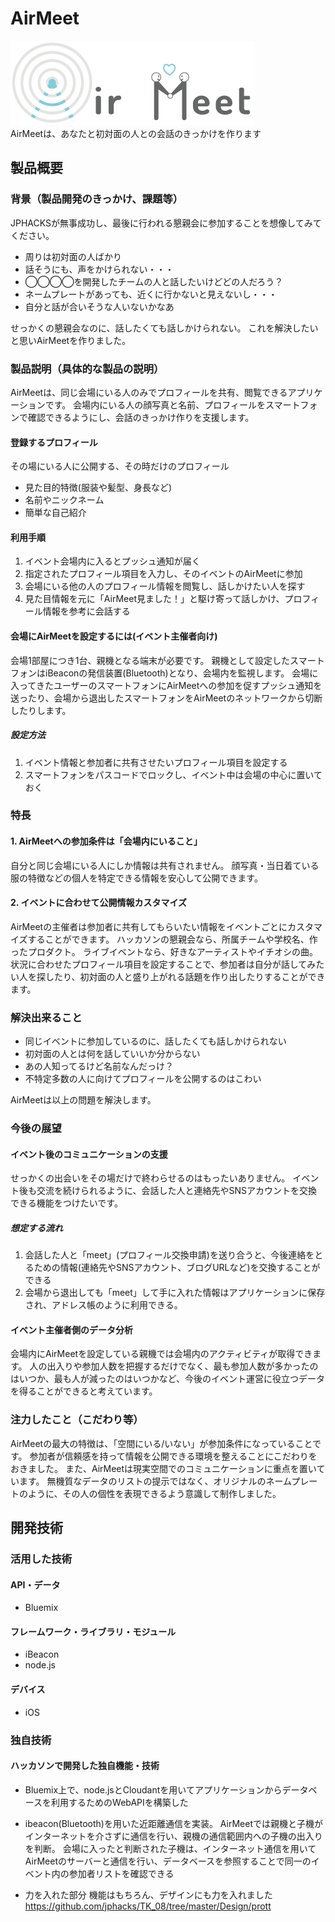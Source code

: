 # AirMeet
![screen_main](https://github.com/jphacks/TK_08/blob/master/Design/Logo/AirMeet-color_heart.png)   
AirMeetは、あなたと初対面の人との会話のきっかけを作ります

## 製品概要
### 背景（製品開発のきっかけ、課題等）
JPHACKSが無事成功し、最後に行われる懇親会に参加することを想像してみてください。

* 周りは初対面の人ばかり
* 話そうにも、声をかけられない・・・
* ◯◯◯◯を開発したチームの人と話したいけどどの人だろう？
* ネームプレートがあっても、近くに行かないと見えないし・・・
* 自分と話が合いそうな人いないかなあ

せっかくの懇親会なのに、話したくても話しかけられない。
これを解決したいと思いAirMeetを作りました。

### 製品説明（具体的な製品の説明）
AirMeetは、同じ会場にいる人のみでプロフィールを共有、閲覧できるアプリケーションです。
会場内にいる人の顔写真と名前、プロフィールをスマートフォンで確認できるようにし、会話のきっかけ作りを支援します。

#### 登録するプロフィール
その場にいる人に公開する、その時だけのプロフィール

* 見た目的特徴(服装や髪型、身長など)
* 名前やニックネーム
* 簡単な自己紹介

#### 利用手順
1. イベント会場内に入るとプッシュ通知が届く
2. 指定されたプロフィール項目を入力し、そのイベントのAirMeetに参加
3. 会場にいる他の人のプロフィール情報を閲覧し、話しかけたい人を探す
4. 見た目情報を元に「AirMeet見ました！」と駆け寄って話しかけ、プロフィール情報を参考に会話する

#### 会場にAirMeetを設定するには(イベント主催者向け)
会場1部屋につき1台、親機となる端末が必要です。
親機として設定したスマートフォンはiBeaconの発信装置(Bluetooth)となり、会場内を監視します。
会場に入ってきたユーザーのスマートフォンにAirMeetへの参加を促すプッシュ通知を送ったり、会場から退出したスマートフォンをAirMeetのネットワークから切断したりします。

##### 設定方法
1. イベント情報と参加者に共有させたいプロフィール項目を設定する
2. スマートフォンをパスコードでロックし、イベント中は会場の中心に置いておく

### 特長

#### 1. AirMeetへの参加条件は「会場内にいること」
自分と同じ会場にいる人にしか情報は共有されません。
顔写真・当日着ている服の特徴などの個人を特定できる情報を安心して公開できます。

#### 2. イベントに合わせて公開情報カスタマイズ
AirMeetの主催者は参加者に共有してもらいたい情報をイベントごとにカスタマイズすることができます。
ハッカソンの懇親会なら、所属チームや学校名、作ったプロダクト。
ライブイベントなら、好きなアーティストやイチオシの曲。
状況に合わせたプロフィール項目を設定することで、参加者は自分が話してみたい人を探したり、初対面の人と盛り上がれる話題を作り出したりすることができます。


### 解決出来ること
* 同じイベントに参加しているのに、話したくても話しかけられない
* 初対面の人とは何を話していいか分からない
* あの人知ってるけど名前なんだっけ？
* 不特定多数の人に向けてプロフィールを公開するのはこわい

AirMeetは以上の問題を解決します。

### 今後の展望

#### イベント後のコミュニケーションの支援
せっかくの出会いをその場だけで終わらせるのはもったいありません。
イベント後も交流を続けられるように、会話した人と連絡先やSNSアカウントを交換できる機能をつけたいです。

##### 想定する流れ
1. 会話した人と「meet」(プロフィール交換申請)を送り合うと、今後連絡をとるための情報(連絡先やSNSアカウント、ブログURLなど)を交換することができる
2. 会場から退出しても「meet」して手に入れた情報はアプリケーションに保存され、アドレス帳のように利用できる。

#### イベント主催者側のデータ分析
会場内にAirMeetを設定している親機では会場内のアクティビティが取得できます。
人の出入りや参加人数を把握するだけでなく、最も参加人数が多かったのはいつか、最も人が減ったのはいつかなど、今後のイベント運営に役立つデータを得ることができると考えています。

### 注力したこと（こだわり等）
AirMeetの最大の特徴は、「空間にいる/いない」が参加条件になっていることです。
参加者が信頼感を持って情報を公開できる環境を整えることにこだわりをおきました。 
また、AirMeetは現実空間でのコミュニケーションに重点を置いています。
無機質なデータのリストの提示ではなく、オリジナルのネームプレートのように、その人の個性を表現できるよう意識して制作しました。

## 開発技術
### 活用した技術
#### API・データ
* Bluemix

#### フレームワーク・ライブラリ・モジュール
* iBeacon
* node.js

#### デバイス
* iOS

### 独自技術
#### ハッカソンで開発した独自機能・技術
* Bluemix上で、node.jsとCloudantを用いてアプリケーションからデータベースを利用するためのWebAPIを構築した

* ibeacon(Bluetooth)を用いた近距離通信を実装。
AirMeetでは親機と子機がインターネットを介さずに通信を行い、親機の通信範囲内への子機の出入りを判断。
会場に入ったと判断された子機は、インターネット通信を用いてAirMeetのサーバーと通信を行い、データベースを参照することで同一のイベント内の参加者リストを確認できる

* 力を入れた部分
機能はもちろん、デザインにも力を入れました
https://github.com/jphacks/TK_08/tree/master/Design/prott
